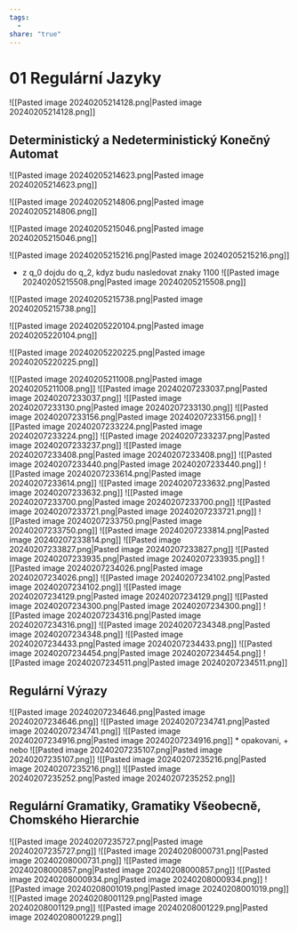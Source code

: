 ```yaml
---
tags:
  - 
share: "true"
---
```


# 01 Regulární Jazyky

![[Pasted image 20240205214128.png|Pasted image 20240205214128.png]]

## Deterministický a Nedeterministický Konečný Automat

![[Pasted image 20240205214623.png|Pasted image 20240205214623.png]]

![[Pasted image 20240205214806.png|Pasted image 20240205214806.png]]

![[Pasted image 20240205215046.png|Pasted image 20240205215046.png]]

![[Pasted image 20240205215216.png|Pasted image 20240205215216.png]]
- z q_0 dojdu do q_2, kdyz budu nasledovat znaky 1100
![[Pasted image 20240205215508.png|Pasted image 20240205215508.png]]

![[Pasted image 20240205215738.png|Pasted image 20240205215738.png]]

![[Pasted image 20240205220104.png|Pasted image 20240205220104.png]]

![[Pasted image 20240205220225.png|Pasted image 20240205220225.png]]

![[Pasted image 20240205211008.png|Pasted image 20240205211008.png]]
![[Pasted image 20240207233037.png|Pasted image 20240207233037.png]]
![[Pasted image 20240207233130.png|Pasted image 20240207233130.png]]
![[Pasted image 20240207233156.png|Pasted image 20240207233156.png]]
![[Pasted image 20240207233224.png|Pasted image 20240207233224.png]]
![[Pasted image 20240207233237.png|Pasted image 20240207233237.png]]
![[Pasted image 20240207233408.png|Pasted image 20240207233408.png]]
![[Pasted image 20240207233440.png|Pasted image 20240207233440.png]]
![[Pasted image 20240207233614.png|Pasted image 20240207233614.png]]
![[Pasted image 20240207233632.png|Pasted image 20240207233632.png]]
![[Pasted image 20240207233700.png|Pasted image 20240207233700.png]]
![[Pasted image 20240207233721.png|Pasted image 20240207233721.png]]
![[Pasted image 20240207233750.png|Pasted image 20240207233750.png]]
![[Pasted image 20240207233814.png|Pasted image 20240207233814.png]]
![[Pasted image 20240207233827.png|Pasted image 20240207233827.png]]
![[Pasted image 20240207233935.png|Pasted image 20240207233935.png]]
![[Pasted image 20240207234026.png|Pasted image 20240207234026.png]]
![[Pasted image 20240207234102.png|Pasted image 20240207234102.png]]
![[Pasted image 20240207234129.png|Pasted image 20240207234129.png]]
![[Pasted image 20240207234300.png|Pasted image 20240207234300.png]]
![[Pasted image 20240207234316.png|Pasted image 20240207234316.png]]
![[Pasted image 20240207234348.png|Pasted image 20240207234348.png]]
![[Pasted image 20240207234433.png|Pasted image 20240207234433.png]]
![[Pasted image 20240207234454.png|Pasted image 20240207234454.png]]
![[Pasted image 20240207234511.png|Pasted image 20240207234511.png]]

## Regulární Výrazy

![[Pasted image 20240207234646.png|Pasted image 20240207234646.png]]
![[Pasted image 20240207234741.png|Pasted image 20240207234741.png]]
![[Pasted image 20240207234916.png|Pasted image 20240207234916.png]]
\* opakovani, + nebo
![[Pasted image 20240207235107.png|Pasted image 20240207235107.png]]
![[Pasted image 20240207235216.png|Pasted image 20240207235216.png]]
![[Pasted image 20240207235252.png|Pasted image 20240207235252.png]]

## Regulární Gramatiky, Gramatiky Všeobecně, Chomského Hierarchie

![[Pasted image 20240207235727.png|Pasted image 20240207235727.png]]
![[Pasted image 20240208000731.png|Pasted image 20240208000731.png]]
![[Pasted image 20240208000857.png|Pasted image 20240208000857.png]]
![[Pasted image 20240208000934.png|Pasted image 20240208000934.png]]
![[Pasted image 20240208001019.png|Pasted image 20240208001019.png]]
![[Pasted image 20240208001129.png|Pasted image 20240208001129.png]]
![[Pasted image 20240208001229.png|Pasted image 20240208001229.png]]